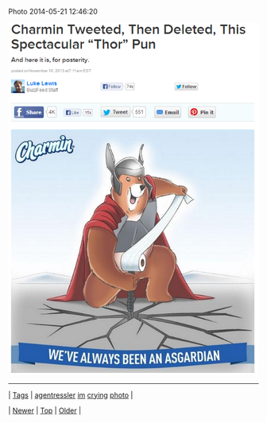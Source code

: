 <!--
title: Photo 2014-05-21 12
date: 2020-06-28T15:27:00.292Z
tags: agentressler, im, crying, photo
-->


Photo 2014-05-21 12:46:20

![](86401475034-0.png)

<!--BOTTOM-POST-NAVIGATION-->
---

| [Tags](tags.md) | [agentressler](tag-agentressler.md) [im](tag-im.md) [crying](tag-crying.md) [photo](tag-photo.md) |

| [Newer](86391545206.md) | [Top](index.md) | [Older](86403504699.md) |